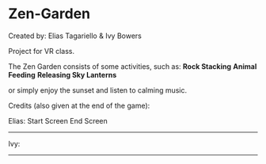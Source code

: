 # Zen-Garden

Created by: Elias Tagariello & Ivy Bowers

Project for VR class.

The Zen Garden consists of some activities, such as:
**Rock Stacking**
**Animal Feeding**
**Releasing Sky Lanterns**

or simply enjoy the sunset and listen to calming music.

Credits (also given at the end of the game):

Elias:
Start Screen
End Screen
__________

Ivy:
__________
